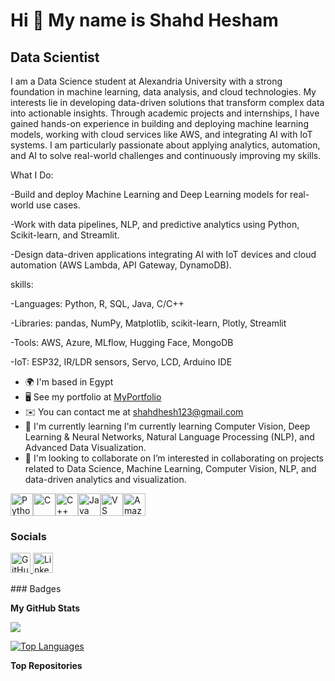 Hi 👋 My name is Shahd Hesham
=============================

Data Scientist
--------------

I am a Data Science student at Alexandria University with a strong foundation in machine learning, data analysis, and cloud technologies. My interests lie in developing data-driven solutions that transform complex data into actionable insights. Through academic projects and internships, I have gained hands-on experience in building and deploying machine learning models, working with cloud services like AWS, and integrating AI with IoT systems. I am particularly passionate about applying analytics, automation, and AI to solve real-world challenges and continuously improving my skills.

What I Do:

\-Build and deploy Machine Learning and Deep Learning models for real-world use cases.

\-Work with data pipelines, NLP, and predictive analytics using Python, Scikit-learn, and Streamlit.

\-Design data-driven applications integrating AI with IoT devices and cloud automation (AWS Lambda, API Gateway, DynamoDB).

skills:

\-Languages: Python, R, SQL, Java, C/C++

\-Libraries: pandas, NumPy, Matplotlib, scikit-learn, Plotly, Streamlit

\-Tools: AWS, Azure, MLflow, Hugging Face, MongoDB

\-IoT: ESP32, IR/LDR sensors, Servo, LCD, Arduino IDE

* 🌍  I'm based in Egypt
* 🖥️  See my portfolio at [MyPortfolio](http://welcoming-shahdheshamportfolio-stream.lovable.app/)
* ✉️  You can contact me at [shahdhesh123@gmail.com](mailto:shahdhesh123@gmail.com)
* 🧠  I'm currently learning I'm currently learning Computer Vision, Deep Learning & Neural Networks, Natural Language Processing (NLP), and Advanced Data Visualization.
* 👥  I'm looking to collaborate on I’m interested in collaborating on projects related to Data Science, Machine Learning, Computer Vision, NLP, and data-driven analytics and visualization.

<p align="left">
<a href="https://www.python.org/" target="_blank" rel="noreferrer"><img src="https://raw.githubusercontent.com/danielcranney/readme-generator/main/public/icons/skills/python-colored.svg" alt="Python" title="Python" width="36" height="36" /></a><a href="https://docs.microsoft.com/en-us/cpp/?view=msvc-170" target="_blank" rel="noreferrer"><img src="https://raw.githubusercontent.com/danielcranney/readme-generator/main/public/icons/skills/c-colored.svg" alt="C" title="C" width="36" height="36" /></a><a href="https://docs.microsoft.com/en-us/cpp/?view=msvc-170" target="_blank" rel="noreferrer"><img src="https://raw.githubusercontent.com/danielcranney/readme-generator/main/public/icons/skills/cplusplus-colored.svg" alt="C++" title="C++" width="36" height="36" /></a><a href="https://www.oracle.com/java/" target="_blank" rel="noreferrer"><img src="https://raw.githubusercontent.com/danielcranney/readme-generator/main/public/icons/skills/java-colored.svg" alt="Java" title="Java" width="36" height="36" /></a><a href="https://code.visualstudio.com/" target="_blank" rel="noreferrer"><img src="https://raw.githubusercontent.com/danielcranney/readme-generator/main/public/icons/skills/visualstudiocode-colored.svg" alt="VS Code" title="VS Code" width="36" height="36" /></a><a href="https://aws.amazon.com" target="_blank" rel="noreferrer"><img src="https://raw.githubusercontent.com/danielcranney/readme-generator/main/public/icons/skills/aws-colored-dark.svg" alt="Amazon Web Services" title="Amazon Web Services" width="36" height="36" /></a>
</p>

### Socials

<p align="left"> <a href="https://www.github.com/ShahdHesham12" target="_blank" rel="noreferrer"> <picture> <source media="(prefers-color-scheme: dark)" srcset="https://raw.githubusercontent.com/danielcranney/readme-generator/main/public/icons/socials/github-dark.svg" /> <source media="(prefers-color-scheme: light)" srcset="https://raw.githubusercontent.com/danielcranney/readme-generator/main/public/icons/socials/github.svg" /> <img src="https://raw.githubusercontent.com/danielcranney/readme-generator/main/public/icons/socials/github.svg" width="32" height="32" alt="GitHub" title="GitHub" /> </picture> </a> <a href="https://www.linkedin.com/in/shahd-hesham-a26b872b1/" target="_blank" rel="noreferrer"> <picture> <source media="(prefers-color-scheme: dark)" srcset="https://raw.githubusercontent.com/danielcranney/readme-generator/main/public/icons/socials/linkedin-dark.svg" /> <source media="(prefers-color-scheme: light)" srcset="https://raw.githubusercontent.com/danielcranney/readme-generator/main/public/icons/socials/linkedin.svg" /> <img src="https://raw.githubusercontent.com/danielcranney/readme-generator/main/public/icons/socials/linkedin.svg" width="32" height="32" alt="LinkedIn" title="LinkedIn" /> </picture> </a></p>
### Badges

<b>My GitHub Stats</b>

<a href="http://www.github.com/ShahdHesham12"><img src="https://github-readme-streak-stats.herokuapp.com/?user=ShahdHesham12&stroke=ffffff&background=1c1917&ring=0891b2&fire=0891b2&currStreakNum=ffffff&currStreakLabel=0891b2&sideNums=ffffff&sideLabels=ffffff&dates=ffffff&hide_border=true" /></a>

<a href="https://github.com/ShahdHesham12" align="left"><img src="https://github-readme-stats.vercel.app/api/top-langs/?username=ShahdHesham12&langs_count=10&title_color=0891b2&text_color=ffffff&icon_color=0891b2&bg_color=1c1917&hide_border=true&locale=en&custom_title=Top%20%Languages" alt="Top Languages" /></a>

<b>Top Repositories</b>

<div width="100%" align="center"></div><br /><br /><br /><br /><br /><br /><br />
